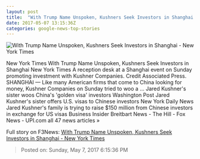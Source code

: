 ```yaml
---
layout: post
title:  "With Trump Name Unspoken, Kushners Seek Investors in Shanghai - New York Times"
date: 2017-05-07 13:15:36Z
categories: google-news-top-stories
---
```


![With Trump Name Unspoken, Kushners Seek Investors in Shanghai - New York Times](https://static01.nyt.com/images/2017/05/07/world/08KUSHNER/08KUSHNER-facebookJumbo.jpg)

New York Times With Trump Name Unspoken, Kushners Seek Investors in Shanghai New York Times A reception desk at a Shanghai event on Sunday promoting investment with Kushner Companies. Credit Associated Press. SHANGHAI — Like many American firms that come to China looking for money, Kushner Companies on Sunday tried to woo a ... Jared Kushner's sister woos China's 'golden visa' investors Washington Post Jared Kushner's sister offers U.S. visas to Chinese investors New York Daily News Jared Kushner's family is trying to raise $150 million from Chinese investors in exchange for US visas Business Insider Breitbart News - The Hill - Fox News - UPI.com all 47 news articles »


Full story on F3News: [With Trump Name Unspoken, Kushners Seek Investors in Shanghai - New York Times](http://www.f3nws.com/n/qQFmaC)

> Posted on: Sunday, May 7, 2017 6:15:36 PM
